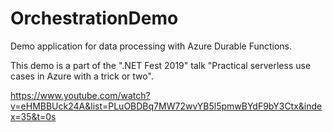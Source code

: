 # OrchestrationDemo
Demo application for data processing with Azure Durable Functions. 

This demo is a part of the ".NET Fest 2019" talk "Practical serverless use cases in Azure with a trick or two".

https://www.youtube.com/watch?v=eHMBBUck24A&list=PLuOBDBq7MW72wvYB5l5pmwBYdF9bY3Ctx&index=35&t=0s

